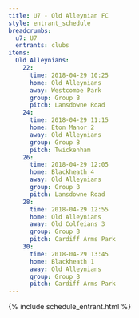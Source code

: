 ```yaml
---
title: U7 - Old Alleynian FC
style: entrant_schedule
breadcrumbs:
  u7: U7
  entrants: clubs
items:
  Old Alleynians:
    22:
      time: 2018-04-29 10:25
      home: Old Alleynians
      away: Westcombe Park
      group: Group B
      pitch: Lansdowne Road
    24:
      time: 2018-04-29 11:15
      home: Eton Manor 2
      away: Old Alleynians
      group: Group B
      pitch: Twickenham
    26:
      time: 2018-04-29 12:05
      home: Blackheath 4
      away: Old Alleynians
      group: Group B
      pitch: Lansdowne Road
    28:
      time: 2018-04-29 12:55
      home: Old Alleynians
      away: Old Colfeians 3
      group: Group B
      pitch: Cardiff Arms Park
    30:
      time: 2018-04-29 13:45
      home: Blackheath 1
      away: Old Alleynians
      group: Group B
      pitch: Cardiff Arms Park
---
```


{% include schedule_entrant.html %}
